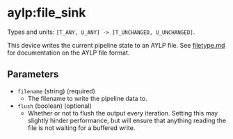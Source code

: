 aylp:file_sink
==============

Types and units: `[T_ANY, U_ANY] -> [T_UNCHANGED, U_UNCHANGED]`.

This device writes the current pipeline state to an AYLP file. See
[filetype.md](../filetype.md) for documentation on the AYLP file format.

Parameters
----------

- `filename` (string) (required)
  - The filename to write the pipeline data to.
- `flush` (boolean) (optional)
  - Whether or not to flush the output every iteration. Setting this may
    slightly hinder performance, but will ensure that anything reading the file
    is not waiting for a buffered write.

